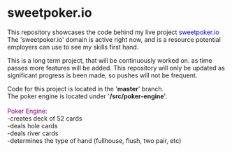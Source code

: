 # sweetpoker.io
This repository showcases the code behind my live project <font color="purpe">sweetpoker.io</font><br>
The 'sweetpoker.io' domain is active right now, and is a resource potential employers can use to see my skills first hand.<br>

This is a long term project, that will be continuously worked on. as time passes more features will be added. This repository will only be updated as significant progress is been made, so pushes will not be frequent.<br>

Code for this project is located in the '<b>master</b>' branch.<br>
The poker engine is located under '<b>/src/poker-engine</b>'. <br><br>
<font color="purple">Poker Engine</font>:<br>
  -creates deck of 52 cards<br>
  -deals hole cards<br>
  -deals river cards<br>
  -determines the type of hand (fullhouse, flush, two pair, etc)<br>
